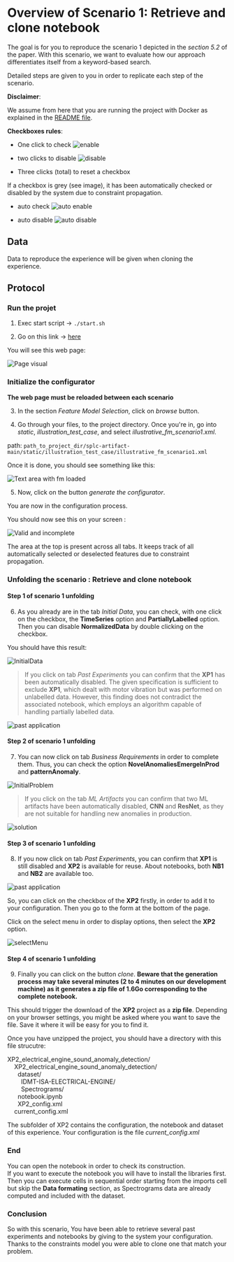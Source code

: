 # Overview of Scenario 1: Retrieve and clone notebook

The goal is for you to reproduce the scenario 1 depicted in the _section 5.2_ of the paper.
With this scenario, we want to evaluate how our approach differentiates itself from a keyword-based search.

Detailed steps are given to you in order to replicate each step of the scenario.

**Disclaimer**:

We assume from here that you are running the project with Docker as explained in the [README file](https://github.com/Yann-Brault/splc-artifact/blob/main/README.md).

**Checkboxes rules**:

- One click to check ![enable](../assets/all/enable.png)

- two clicks to disable ![disable](../assets/all/disable.png)

- Three clicks (total) to reset a checkbox

If a checkbox is grey (see image), it has been automatically checked or disabled by the system due to constraint propagation.

- auto check ![auto enable](../assets/all/auto_enable.png)

- auto disable ![auto disable](../assets/all/auto_disable.png)

## Data

Data to reproduce the experience will be given when cloning the experience.

## Protocol

### Run the projet

1. Exec start script -> `./start.sh`

2. Go on this link -> [here](http://localhost:5050/)

You will see this web page:

![Page visual](../assets/reproduce/app_full_page.png)

### Initialize the configurator

**The web page must be reloaded between each scenario**

3. In the section _Feature Model Selection_, click on _browse_ button.

4. Go through your files, to the project directory. Once you're in, go into _static_, _illustration_test_case_, and select _illustrative_fm_scenario1.xml_.

path: `path_to_project_dir/splc-artifact-main/static/illustration_test_case/illustrative_fm_scenario1.xml`

Once it is done, you should see something like this:

![Text area with fm loaded](../assets/scenarios/scenario_1/fm_loaded_scenario1.png)

5. Now, click on the button _generate the configurator_.

You are now in the configuration process.

You should now see this on your screen :

![Valid and incomplete](../assets/reproduce/configuration_process.png)

The area at the top is present across all tabs. It keeps track of all automatically selected or deselected features due to constraint propagation.

### Unfolding the scenario : Retrieve and clone notebook

#### Step 1 of scenario 1 unfolding

6. As you already are in the tab _Initial Data_, you can check, with one click on the checkbox, the **TimeSeries** option and **PartiallyLabelled** option. Then you can disable **NormalizedData** by double clicking on the checkbox.

You should have this result:

![InitialData](../assets/scenarios/scenario_1/initialData_scenario1.png)

> If you click on tab _Past Experiments_ you can confirm that the **XP1** has been automatically disabled. The given specification is sufficient to exclude **XP1**, which dealt with motor vibration but was performed on unlabelled data. However, this finding does not contradict the
> associated notebook, which employs an algorithm capable of
> handling partially labelled data.

![past application](../assets/scenarios/scenario_1/past_appli_scenario1.png)

#### Step 2 of scenario 1 unfolding

7. You can now click on tab _Business Requirements_ in order to complete them. Thus, you can check the option **NovelAnomaliesEmergeInProd** and **patternAnomaly**.

![InitialProblem](../assets/scenarios/scenario_1/initialProblem_scenario1.png)

> If you click on the tab _ML Artifacts_ you can confirm that two ML artifacts have been automatically disabled, **CNN** and **ResNet**, as they are not suitable for handling new anomalies in production.

![solution](../assets/scenarios/scenario_1/solution_scenario1.png)

#### Step 3 of scenario 1 unfolding

8. If you now click on tab _Past Experiments_, you can confirm that **XP1** is still disabled and **XP2** is available for reuse. About notebooks, both **NB1** and **NB2** are available too.

![past application](../assets/scenarios/scenario_1/past_appli_scenario1.png)

So, you can click on the checkbox of the **XP2** firstly, in order to add it to your configuration. Then you go to the form at the bottom of the page.

Click on the select menu in order to display options, then select the **XP2** option.

![selectMenu](../assets/scenarios/scenario_1/select_menu_scenario1.png)

#### Step 4 of scenario 1 unfolding

9. Finally you can click on the button _clone_. **Beware that the generation process may take several minutes (2 to 4 minutes on our development machine) as it generates a zip file of 1.6Go corresponding to the complete notebook.**

This should trigger the download of the **XP2** project as a **zip file**. Depending on your browser settings, you might be asked where you want to save the file. Save it where it will be easy for you to find it.

Once you have unzipped the project, you should have a directory with this file strucutre:

XP2_electrical_engine_sound_anomaly_detection/  
&nbsp;&nbsp;&nbsp; XP2_electrical_engine_sound_anomaly_detection/  
&nbsp;&nbsp;&nbsp;&nbsp;&nbsp; dataset/  
&nbsp;&nbsp;&nbsp;&nbsp;&nbsp;&nbsp;&nbsp; IDMT-ISA-ELECTRICAL-ENGINE/  
&nbsp;&nbsp;&nbsp;&nbsp;&nbsp;&nbsp;&nbsp; Spectrograms/  
&nbsp;&nbsp;&nbsp;&nbsp;&nbsp; notebook.ipynb  
&nbsp;&nbsp;&nbsp;&nbsp;&nbsp; XP2_config.xml  
&nbsp;&nbsp;&nbsp; current_config.xml

The subfolder of XP2 contains the configuration, the notebook and dataset of this experience.
Your configuration is the file _current_config.xml_

### End

You can open the notebook in order to check its construction.  
If you want to execute the notebook you will have to install the libraries first.
Then you can execute cells in sequential order starting from the imports cell but skip the **Data formating** section, as Spectrograms data are already computed and included with the dataset.

### Conclusion

So with this scenario, You have been able to retrieve several past experiments and notebooks by giving to the system your configuration. Thanks to the constraints model you were able to clone one that match your problem.
